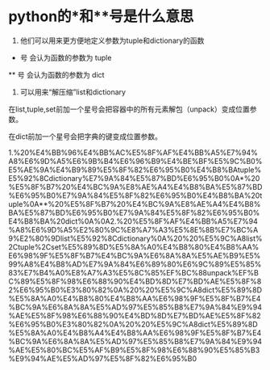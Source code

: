 # python的*和**号是什么意思

1. 他们可以用来更方便地定义参数为tuple和dictionary的函数
* 号 会认为函数的参数为 tuple

** 号 会认为函数的参数为 dict
1. 可以用来“解压缩”list和dictionary

在list,tuple,set前加一个星号会把容器中的所有元素解包（unpack）变成位置参数。

在dict前加一个星号会把字典的键变成位置参数。

1.%20%E4%BB%96%E4%BB%AC%E5%8F%AF%E4%BB%A5%E7%94%A8%E6%9D%A5%E6%9B%B4%E6%96%B9%E4%BE%BF%E5%9C%B0%E5%AE%9A%E4%B9%89%E5%8F%82%E6%95%B0%E4%B8%BAtuple%E5%92%8Cdictionary%E7%9A%84%E5%87%BD%E6%95%B0%0A*%20%E5%8F%B7%20%E4%BC%9A%E8%AE%A4%E4%B8%BA%E5%87%BD%E6%95%B0%E7%9A%84%E5%8F%82%E6%95%B0%E4%B8%BA%20tuple%0A**%20%E5%8F%B7%20%E4%BC%9A%E8%AE%A4%E4%B8%BA%E5%87%BD%E6%95%B0%E7%9A%84%E5%8F%82%E6%95%B0%E4%B8%BA%20dict%0A%0A2.%20%E5%8F%AF%E4%BB%A5%E7%94%A8%E6%9D%A5%E2%80%9C%E8%A7%A3%E5%8E%8B%E7%BC%A9%E2%80%9Dlist%E5%92%8Cdictionary%0A%20%20%E5%9C%A8list%2Ctuple%2Cset%E5%89%8D%E5%8A%A0%E4%B8%80%E4%B8%AA%E6%98%9F%E5%8F%B7%E4%BC%9A%E6%8A%8A%E5%AE%B9%E5%99%A8%E4%B8%AD%E7%9A%84%E6%89%80%E6%9C%89%E5%85%83%E7%B4%A0%E8%A7%A3%E5%8C%85%EF%BC%88unpack%EF%BC%89%E5%8F%98%E6%88%90%E4%BD%8D%E7%BD%AE%E5%8F%82%E6%95%B0%E3%80%82%0A%20%20%E5%9C%A8dict%E5%89%8D%E5%8A%A0%E4%B8%80%E4%B8%AA%E6%98%9F%E5%8F%B7%E4%BC%9A%E6%8A%8A%E5%AD%97%E5%85%B8%E7%9A%84%E9%94%AE%E5%8F%98%E6%88%90%E4%BD%8D%E7%BD%AE%E5%8F%82%E6%95%B0%E3%80%82%0A%20%20%E5%9C%A8dict%E5%89%8D%E5%8A%A0%E4%B8%A4%E4%B8%AA%E6%98%9F%E5%8F%B7%E4%BC%9A%E6%8A%8A%E5%AD%97%E5%85%B8%E7%9A%84%E9%94%AE%E5%80%BC%E5%AF%B9%E5%8F%98%E6%88%90%E5%85%B3%E9%94%AE%E5%AD%97%E5%8F%82%E6%95%B0
